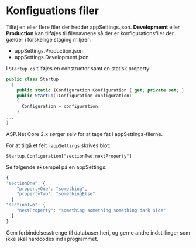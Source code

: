# Konfiguations filer
Tilføj en eller flere filer der hedder appSettings.json. __Developmemt__ eller __Production__ kan tilføjes til filenavnene så der er konfigurationsfiler der gælder i forskellige staging miljøer:

- appSettings.Production.json
- appSettings.Development.json

I `Startup.cs` tilføjes en constructor samt en statisk property:

```C#
public class Startup
  {
    public static IConfiguration Configuration { get; private set; }
    public Startup(IConfiguration configuration)
    {
      Configuration = configuration;
    }
...
}
```

ASP.Net Core 2.x sørger selv for at tage fat i appSettings-filerne.

For at tilgå et felt i `appSettings` skrives blot:
``` 
Startup.Configuration["sectionTwo:nextProperty"]

```
Se følgende eksempel på en appSettings:
```js
{
"sectionOne": {
    "propertyOne": "something",
    "propertyTwo": "somethingElse"
  }
"sectionTwo": {
    "nextProperty": "something something something dark side"
  }
}

```

Gem forbindelsesstrenge til databaser heri, og gerne andre indstillinger som ikke skal hardcodes ind i programmet.
